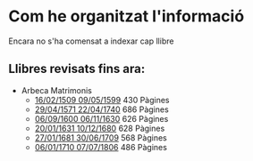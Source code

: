 # Com he organitzat l'informació

Encara no s'ha comensat a indexar cap llibre

## Llibres revisats fins ara:

- Arbeca Matrimonis
  - [16/02/1509 09/05/1599](https://arxiuenlinia.ahat.cat/Document/0000035731) 430 Pàgines
  - [29/04/1571 22/04/1740](https://arxiuenlinia.ahat.cat/Document/0000035391) 686 Pàgines
  - [06/09/1600 06/11/1630](https://arxiuenlinia.ahat.cat/Document/0000035730) 626 Pàgines
  - [20/01/1631 10/12/1680](https://arxiuenlinia.ahat.cat/Document/0000003697) 628 Pàgines
  - [27/01/1681 30/06/1709](https://arxiuenlinia.ahat.cat/Document/0000003691) 568 Pàgines
  - [06/01/1710 07/07/1806](https://arxiuenlinia.ahat.cat/Document/0000035392) 486 Pàgines